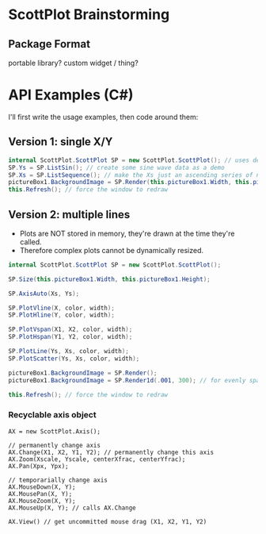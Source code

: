 # ScottPlot Brainstorming

## Package Format
portable library? custom widget / thing?

# API Examples (C#)
I'll first write the usage examples, then code around them:

## Version 1: single X/Y
```C#
internal ScottPlot.ScottPlot SP = new ScottPlot.ScottPlot(); // uses default height/width
SP.Ys = SP.ListSin(); // create some sine wave data as a demo
SP.Xs = SP.ListSequence(); // make the Xs just an ascending series of numbers
pictureBox1.BackgroundImage = SP.Render(this.pictureBox1.Width, this.pictureBox1.Height);
this.Refresh(); // force the window to redraw
```

## Version 2: multiple lines
* Plots are NOT stored in memory, they're drawn at the time they're called.
* Therefore complex plots cannot be dynamically resized.
```C#
internal ScottPlot.ScottPlot SP = new ScottPlot.ScottPlot();

SP.Size(this.pictureBox1.Width, this.pictureBox1.Height);

SP.AxisAuto(Xs, Ys);

SP.PlotVline(X, color, width);
SP.PlotHline(Y, color, width);

SP.PlotVspan(X1, X2, color, width);
SP.PlotHspan(Y1, Y2, color, width);

SP.PlotLine(Ys, Xs, color, width);
SP.PlotScatter(Ys, Xs, color, width);

pictureBox1.BackgroundImage = SP.Render();
pictureBox1.BackgroundImage = SP.Render1d(.001, 300); // for evenly spaced data (give it spacing and offset)

this.Refresh(); // force the window to redraw
```

### Recyclable axis object
```
AX = new ScottPlot.Axis();

// permanently change axis
AX.Change(X1, X2, Y1, Y2); // permanently change this axis
AX.Zoom(Xscale, Yscale, centerXfrac, centerYfrac);
AX.Pan(Xpx, Ypx);

// temporarially change axis
AX.MouseDown(X, Y);
AX.MousePan(X, Y);
AX.MouseZoom(X, Y);
AX.MouseUp(X, Y); // calls AX.Change

AX.View() // get uncommitted mouse drag (X1, X2, Y1, Y2)
```
